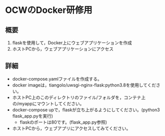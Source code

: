 # OCWのDocker研修用

## 概要
1. flaskを使用して，Docker上にウェブアプリケーションを作成
1. ホストPCから，ウェブアプリケーションにアクセス

## 詳細
- docker-compose.yamlファイルを作成する。
- docker imageは，tiangolo/uwsgi-nginx-flask:python3.8を使用してください。
- ホストPC上のこのディレクトリのファイル/フォルダを，コンテナ上の/myappにマウントしてください。
- docker-compose upで，flaskが立ち上がるようにしてください。(python3 flask_app.pyを実行)
  - flaskのポートは80です。(flask_app.py参照)
- ホストPCから，ウェブアプリにアクセスしてみてください。
